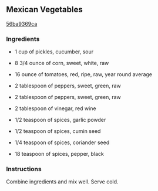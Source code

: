 ## Mexican Vegetables

[56ba9369ca](https://recipeland.com/recipe/v/mexican-vegetables-48344)

### Ingredients

 - 1 cup of pickles, cucumber, sour

 - 8 3/4 ounce of corn, sweet, white, raw

 - 16 ounce of tomatoes, red, ripe, raw, year round average

 - 2 tablespoon of peppers, sweet, green, raw

 - 2 tablespoon of peppers, sweet, green, raw

 - 2 tablespoon of vinegar, red wine

 - 1/2 teaspoon of spices, garlic powder

 - 1/2 teaspoon of spices, cumin seed

 - 1/4 teaspoon of spices, coriander seed

 - 18 teaspoon of spices, pepper, black

### Instructions

Combine ingredients and mix well. Serve cold.